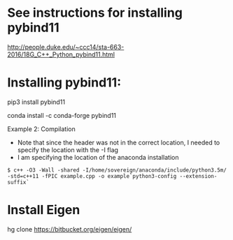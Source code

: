 # See instructions for installing pybind11

http://people.duke.edu/~ccc14/sta-663-2016/18G_C++_Python_pybind11.html


# Installing pybind11:

pip3 install pybind11

conda install -c conda-forge pybind11


Example 2: Compilation

- Note that since the header was not in the correct location, I needed to specify the location with the -I flag
- I am specifying the location of the anaconda installation

```
$ c++ -O3 -Wall -shared -I/home/sovereign/anaconda/include/python3.5m/ -std=c++11 -fPIC example.cpp -o example`python3-config --extension-suffix`
```


# Install Eigen
hg clone https://bitbucket.org/eigen/eigen/

